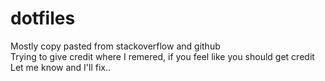 # dotfiles
Mostly copy pasted from stackoverflow and github  
Trying to give credit where I remered, if you feel like you should get credit  
Let me know and I'll fix..  
